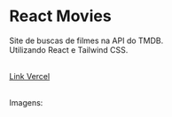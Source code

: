 # React Movies
Site de buscas de filmes na API do TMDB. <br/>
Utilizando React e Tailwind CSS. <br/><br/>

<a href="https://guisaoncella-react-movies.vercel.app/">Link Vercel</a>
<br/><br/>

Imagens: <br/><br/>
